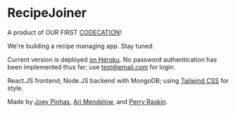 # RecipeJoiner

A product of OUR FIRST [CODECATION](https://thoughtbot.com/blog/you-should-take-a-codecation)!

We're building a recipe managing app. Stay tuned.

Current version is deployed [on Heroku](https://recipejoiner.herokuapp.com/). No password authentication has been implemented thus far; use test@email.com for login.

React.JS frontend; Node.JS backend with MongoDB; using [Tailwind CSS](http://tailwindcss.com) for style.

Made by [Joey Pinhas](https://www.linkedin.com/in/joeypinhas/), [Ari Mendelow](https://www.linkedin.com/in/amendelow/), and [Perry Raskin](http://linkedin.com/in/perryraskin/).
